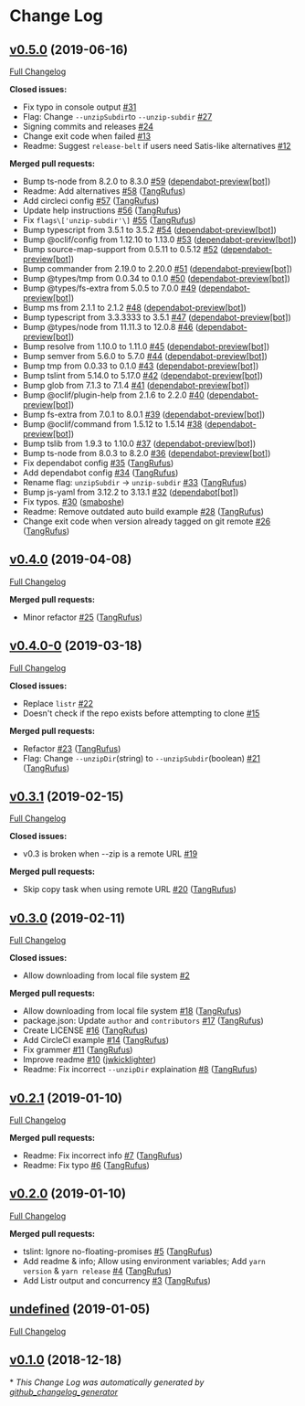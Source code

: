 # Change Log

## [v0.5.0](https://github.com/ItinerisLtd/composify/tree/v0.5.0) (2019-06-16)
[Full Changelog](https://github.com/ItinerisLtd/composify/compare/v0.4.0...v0.5.0)

**Closed issues:**

- Fix typo in console output [\#31](https://github.com/ItinerisLtd/composify/issues/31)
- Flag: Change `--unzipSubdir`to ``--unzip-subdir`` [\#27](https://github.com/ItinerisLtd/composify/issues/27)
- Signing commits and releases [\#24](https://github.com/ItinerisLtd/composify/issues/24)
- Change exit code when failed [\#13](https://github.com/ItinerisLtd/composify/issues/13)
- Readme: Suggest `release-belt` if users need Satis-like alternatives [\#12](https://github.com/ItinerisLtd/composify/issues/12)

**Merged pull requests:**

- Bump ts-node from 8.2.0 to 8.3.0 [\#59](https://github.com/ItinerisLtd/composify/pull/59) ([dependabot-preview[bot]](https://github.com/apps/dependabot-preview))
- Readme: Add alternatives [\#58](https://github.com/ItinerisLtd/composify/pull/58) ([TangRufus](https://github.com/TangRufus))
- Add circleci config [\#57](https://github.com/ItinerisLtd/composify/pull/57) ([TangRufus](https://github.com/TangRufus))
- Update help instructions [\#56](https://github.com/ItinerisLtd/composify/pull/56) ([TangRufus](https://github.com/TangRufus))
- Fix `flags\['unzip-subdir'\]` [\#55](https://github.com/ItinerisLtd/composify/pull/55) ([TangRufus](https://github.com/TangRufus))
- Bump typescript from 3.5.1 to 3.5.2 [\#54](https://github.com/ItinerisLtd/composify/pull/54) ([dependabot-preview[bot]](https://github.com/apps/dependabot-preview))
- Bump @oclif/config from 1.12.10 to 1.13.0 [\#53](https://github.com/ItinerisLtd/composify/pull/53) ([dependabot-preview[bot]](https://github.com/apps/dependabot-preview))
- Bump source-map-support from 0.5.11 to 0.5.12 [\#52](https://github.com/ItinerisLtd/composify/pull/52) ([dependabot-preview[bot]](https://github.com/apps/dependabot-preview))
- Bump commander from 2.19.0 to 2.20.0 [\#51](https://github.com/ItinerisLtd/composify/pull/51) ([dependabot-preview[bot]](https://github.com/apps/dependabot-preview))
- Bump @types/tmp from 0.0.34 to 0.1.0 [\#50](https://github.com/ItinerisLtd/composify/pull/50) ([dependabot-preview[bot]](https://github.com/apps/dependabot-preview))
- Bump @types/fs-extra from 5.0.5 to 7.0.0 [\#49](https://github.com/ItinerisLtd/composify/pull/49) ([dependabot-preview[bot]](https://github.com/apps/dependabot-preview))
- Bump ms from 2.1.1 to 2.1.2 [\#48](https://github.com/ItinerisLtd/composify/pull/48) ([dependabot-preview[bot]](https://github.com/apps/dependabot-preview))
- Bump typescript from 3.3.3333 to 3.5.1 [\#47](https://github.com/ItinerisLtd/composify/pull/47) ([dependabot-preview[bot]](https://github.com/apps/dependabot-preview))
- Bump @types/node from 11.11.3 to 12.0.8 [\#46](https://github.com/ItinerisLtd/composify/pull/46) ([dependabot-preview[bot]](https://github.com/apps/dependabot-preview))
- Bump resolve from 1.10.0 to 1.11.0 [\#45](https://github.com/ItinerisLtd/composify/pull/45) ([dependabot-preview[bot]](https://github.com/apps/dependabot-preview))
- Bump semver from 5.6.0 to 5.7.0 [\#44](https://github.com/ItinerisLtd/composify/pull/44) ([dependabot-preview[bot]](https://github.com/apps/dependabot-preview))
- Bump tmp from 0.0.33 to 0.1.0 [\#43](https://github.com/ItinerisLtd/composify/pull/43) ([dependabot-preview[bot]](https://github.com/apps/dependabot-preview))
- Bump tslint from 5.14.0 to 5.17.0 [\#42](https://github.com/ItinerisLtd/composify/pull/42) ([dependabot-preview[bot]](https://github.com/apps/dependabot-preview))
- Bump glob from 7.1.3 to 7.1.4 [\#41](https://github.com/ItinerisLtd/composify/pull/41) ([dependabot-preview[bot]](https://github.com/apps/dependabot-preview))
- Bump @oclif/plugin-help from 2.1.6 to 2.2.0 [\#40](https://github.com/ItinerisLtd/composify/pull/40) ([dependabot-preview[bot]](https://github.com/apps/dependabot-preview))
- Bump fs-extra from 7.0.1 to 8.0.1 [\#39](https://github.com/ItinerisLtd/composify/pull/39) ([dependabot-preview[bot]](https://github.com/apps/dependabot-preview))
- Bump @oclif/command from 1.5.12 to 1.5.14 [\#38](https://github.com/ItinerisLtd/composify/pull/38) ([dependabot-preview[bot]](https://github.com/apps/dependabot-preview))
- Bump tslib from 1.9.3 to 1.10.0 [\#37](https://github.com/ItinerisLtd/composify/pull/37) ([dependabot-preview[bot]](https://github.com/apps/dependabot-preview))
- Bump ts-node from 8.0.3 to 8.2.0 [\#36](https://github.com/ItinerisLtd/composify/pull/36) ([dependabot-preview[bot]](https://github.com/apps/dependabot-preview))
- Fix dependabot config [\#35](https://github.com/ItinerisLtd/composify/pull/35) ([TangRufus](https://github.com/TangRufus))
- Add dependabot config [\#34](https://github.com/ItinerisLtd/composify/pull/34) ([TangRufus](https://github.com/TangRufus))
- Rename flag: `unzipSubdir` -\> `unzip-subdir` [\#33](https://github.com/ItinerisLtd/composify/pull/33) ([TangRufus](https://github.com/TangRufus))
- Bump js-yaml from 3.12.2 to 3.13.1 [\#32](https://github.com/ItinerisLtd/composify/pull/32) ([dependabot[bot]](https://github.com/apps/dependabot))
- Fix typos. [\#30](https://github.com/ItinerisLtd/composify/pull/30) ([smaboshe](https://github.com/smaboshe))
- Readme: Remove outdated auto build example [\#28](https://github.com/ItinerisLtd/composify/pull/28) ([TangRufus](https://github.com/TangRufus))
- Change exit code when version already tagged on git remote [\#26](https://github.com/ItinerisLtd/composify/pull/26) ([TangRufus](https://github.com/TangRufus))

## [v0.4.0](https://github.com/ItinerisLtd/composify/tree/v0.4.0) (2019-04-08)
[Full Changelog](https://github.com/ItinerisLtd/composify/compare/v0.4.0-0...v0.4.0)

**Merged pull requests:**

- Minor refactor [\#25](https://github.com/ItinerisLtd/composify/pull/25) ([TangRufus](https://github.com/TangRufus))

## [v0.4.0-0](https://github.com/ItinerisLtd/composify/tree/v0.4.0-0) (2019-03-18)
[Full Changelog](https://github.com/ItinerisLtd/composify/compare/v0.3.1...v0.4.0-0)

**Closed issues:**

- Replace `listr` [\#22](https://github.com/ItinerisLtd/composify/issues/22)
- Doesn't check if the repo exists before attempting to clone [\#15](https://github.com/ItinerisLtd/composify/issues/15)

**Merged pull requests:**

- Refactor [\#23](https://github.com/ItinerisLtd/composify/pull/23) ([TangRufus](https://github.com/TangRufus))
- Flag: Change `--unzipDir`\(string\) to `--unzipSubdir`\(boolean\) [\#21](https://github.com/ItinerisLtd/composify/pull/21) ([TangRufus](https://github.com/TangRufus))

## [v0.3.1](https://github.com/ItinerisLtd/composify/tree/v0.3.1) (2019-02-15)
[Full Changelog](https://github.com/ItinerisLtd/composify/compare/v0.3.0...v0.3.1)

**Closed issues:**

- v0.3 is broken when --zip is a remote URL [\#19](https://github.com/ItinerisLtd/composify/issues/19)

**Merged pull requests:**

- Skip copy task when using remote URL [\#20](https://github.com/ItinerisLtd/composify/pull/20) ([TangRufus](https://github.com/TangRufus))

## [v0.3.0](https://github.com/ItinerisLtd/composify/tree/v0.3.0) (2019-02-11)
[Full Changelog](https://github.com/ItinerisLtd/composify/compare/v0.2.1...v0.3.0)

**Closed issues:**

- Allow downloading from local file system [\#2](https://github.com/ItinerisLtd/composify/issues/2)

**Merged pull requests:**

- Allow downloading from local file system [\#18](https://github.com/ItinerisLtd/composify/pull/18) ([TangRufus](https://github.com/TangRufus))
- package.json: Update `author` and `contributors` [\#17](https://github.com/ItinerisLtd/composify/pull/17) ([TangRufus](https://github.com/TangRufus))
- Create LICENSE [\#16](https://github.com/ItinerisLtd/composify/pull/16) ([TangRufus](https://github.com/TangRufus))
- Add CircleCI example [\#14](https://github.com/ItinerisLtd/composify/pull/14) ([TangRufus](https://github.com/TangRufus))
- Fix grammer [\#11](https://github.com/ItinerisLtd/composify/pull/11) ([TangRufus](https://github.com/TangRufus))
- Improve readme [\#10](https://github.com/ItinerisLtd/composify/pull/10) ([jwkicklighter](https://github.com/jwkicklighter))
- Readme: Fix incorrect `--unzipDir` explaination [\#8](https://github.com/ItinerisLtd/composify/pull/8) ([TangRufus](https://github.com/TangRufus))

## [v0.2.1](https://github.com/ItinerisLtd/composify/tree/v0.2.1) (2019-01-10)
[Full Changelog](https://github.com/ItinerisLtd/composify/compare/v0.2.0...v0.2.1)

**Merged pull requests:**

- Readme: Fix incorrect info [\#7](https://github.com/ItinerisLtd/composify/pull/7) ([TangRufus](https://github.com/TangRufus))
- Readme: Fix typo [\#6](https://github.com/ItinerisLtd/composify/pull/6) ([TangRufus](https://github.com/TangRufus))

## [v0.2.0](https://github.com/ItinerisLtd/composify/tree/v0.2.0) (2019-01-10)
[Full Changelog](https://github.com/ItinerisLtd/composify/compare/undefined...v0.2.0)

**Merged pull requests:**

- tslint: Ignore no-floating-promises [\#5](https://github.com/ItinerisLtd/composify/pull/5) ([TangRufus](https://github.com/TangRufus))
- Add readme & info; Allow using environment variables; Add `yarn version` & `yarn release` [\#4](https://github.com/ItinerisLtd/composify/pull/4) ([TangRufus](https://github.com/TangRufus))
- Add Listr output and concurrency [\#3](https://github.com/ItinerisLtd/composify/pull/3) ([TangRufus](https://github.com/TangRufus))

## [undefined](https://github.com/ItinerisLtd/composify/tree/undefined) (2019-01-05)
[Full Changelog](https://github.com/ItinerisLtd/composify/compare/v0.1.0...undefined)

## [v0.1.0](https://github.com/ItinerisLtd/composify/tree/v0.1.0) (2018-12-18)


\* *This Change Log was automatically generated by [github_changelog_generator](https://github.com/skywinder/Github-Changelog-Generator)*